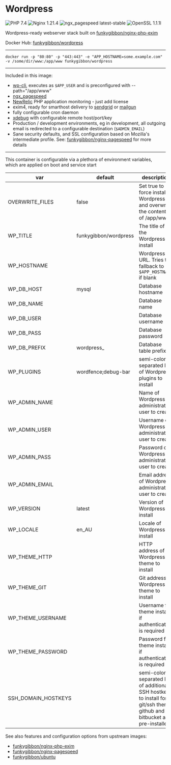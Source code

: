 # Wordpress

![PHP 7.4](https://img.shields.io/badge/php-7.4-brightgreen.svg) ![Nginx 1.21.4](https://img.shields.io/badge/nginx-1.21.4-brightgreen.svg) ![ngx_pagespeed latest-stable](https://img.shields.io/badge/ngx_pagespeed-latest--stable-brightgreen.svg) ![OpenSSL 1.1.1l](https://img.shields.io/badge/OpenSSL-1.1.1l-brightgreen.svg)

Wordpress-ready webserver stack built on [funkygibbon/nginx-php-exim](https://hub.docker.com/r/funkygibbon/nginx-php-exim/)

Docker Hub: [funkygibbon/wordpress](https://hub.docker.com/r/funkygibbon/wordpress/)

---

`docker run -p "80:80" -p "443:443" -e "APP_HOSTNAME=some.example.com" -v /some/dir/www:/app/www funkygibbon/wordpress`

---

Included in this image:
- [wp-cli](http://wp-cli.org/), executes as `$APP_USER` and is preconfigured with --path="/app/www"
- [ngx_pagespeed](https://github.com/pagespeed/ngx_pagespeed)
- [NewRelic](https://newrelic.com) PHP application monitoring - just add license
- exim4, ready for smarthost delivery to [sendgrid](https://sendgrid.net) or [mailgun](http://mailgun.net/)
- fully configurable cron daemon
- [xdebug](https://xdebug.org/) with configurable remote host/port/key
- Production / development environments, eg in development, all outgoing email is redirected to a configurable destination (`$ADMIN_EMAIL`) 
- Sane security defaults, and SSL configuration based on Mozilla's intermediate profile. See: [funkygibbon/nginx-pagespeed](https://hub.docker.com/r/funkygibbon/nginx-pagespeed/) for more details

---

This container is configurable via a plethora of environment variables, which are applied on boot and service start

var | default | description
--- | ------- | -----------
OVERWRITE_FILES | false | Set true to force install Wordpress and overwrite the contents of /app/www 
WP_TITLE | funkygibbon/wordpress | The title of the Wordpress install
WP_HOSTNAME |  | Wordpress URL. Tries to fallback to `$APP_HOSTNAME` if blank
WP_DB_HOST | mysql | Database hostname
WP_DB_NAME |  | Database name
WP_DB_USER |  | Database username
WP_DB_PASS |  | Database password
WP_DB_PREFIX | wordpress_ | Database table prefix
WP_PLUGINS | wordfence;debug-bar | semi-colon separated list of Wordpress plugins to install 
WP_ADMIN_NAME |  | Name of Wordpress administrator user to create
WP_ADMIN_USER |  | Username of Wordpress administrator user to create
WP_ADMIN_PASS |  | Password of Wordpress administrator user to create
WP_ADMIN_EMAIL |  | Email address of Wordpress administrator user to create
WP_VERSION | latest | Version of Wordpress to install
WP_LOCALE | en_AU | Locale of Wordpress to install
WP_THEME_HTTP |  | HTTP address of Wordpress theme to install
WP_THEME_GIT |  | Git address of Wordpress theme to install
WP_THEME_USERNAME |  | Username for theme install if authentication is required
WP_THEME_PASSWORD |  | Password for theme install if authentication is required
SSH_DOMAIN_HOSTKEYS |  | semi-colon separated list of additional SSH hostkeys to install for git/ssh theme.  github and bitbucket are pre-installed


See also features and configuration options from upstream images:
- [funkygibbon/nginx-php-exim](https://hub.docker.com/r/funkygibbon/nginx-php-exim/)
- [funkygibbon/nginx-pagespeed](https://hub.docker.com/r/funkygibbon/nginx-pagespeed/)
- [funkygibbon/ubuntu](https://hub.docker.com/r/funkygibbon/ubuntu/)
